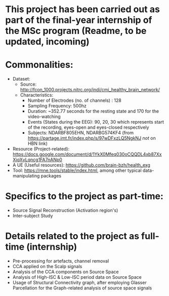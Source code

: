 # This project has been carried out as part of the final-year internship of the MSc program (Readme, to be updated, incoming)

# Commonalities:
  * Dataset: 
    * Source: http://fcon_1000.projects.nitrc.org/indi/cmi_healthy_brain_network/
    * Characteristics: 
        * Number of Electrodes (no. of channels) : 128
        * Sampling Frequency: 500hz
        * Duration: ~352.77 seconds for the resting state and 170 for the video-watching
        * Events (States during the EEG): 90, 20, 30 which represents start of the recording, eyes-open and eyes-closed respectively
        * Subjects: NDARBF805EHN, NDARBG574KF4 (from https://partage.imt.fr/index.php/s/97wDFxzLQ5NgkNJ *not* on HBN link)
  * Resource (Project-related): https://docs.google.com/document/d/1YkX0Mfeq030oCQQDL4xb87XxXjqXyLqncg1FA7nANp0
  * A UE (Useful resources): https://github.com/brain-bzh/health_exg
  * Tool: https://mne.tools/stable/index.html, among other typical data-manipulating packages
  

# Specifics to the project as part-time:
  * Source Signal Reconstruction (Activation region's)
  * Inter-subject Study
  
# Details related to the project as full-time (internship)
 * Pre-processing for artefacts, channel removal
 * CCA applied on the Scalp signals
 * Analysis of the CCA components on Source Space
 * Analysis of High-ISC & Low-ISC period data on Source Space
 * Usage of Structural Connectivity graph, after employing Glasser Parcellation for the Graph-related analysis of source space signals
  

